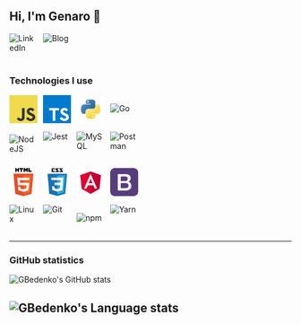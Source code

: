 ## Hi, I'm Genaro 👋

[<img align="left" alt="LinkedIn" width="50px" style="margin-right: 10px" src="https://image.flaticon.com/icons/png/512/174/174857.png" />][linkedin]
[<img align="left" alt="Blog" width="50px" src="https://upload.wikimedia.org/wikipedia/commons/thumb/9/98/WordPress_blue_logo.svg/1024px-WordPress_blue_logo.svg.png" />][blog]

<br />
<br />
<br />

### Technologies I use

[<img align="left" alt="JavaScript" style="margin-right: 10px" width="50px" src="https://raw.githubusercontent.com/github/explore/80688e429a7d4ef2fca1e82350fe8e3517d3494d/topics/javascript/javascript.png" />][repos]
[<img align="left" alt="TypeScript" style="margin-right: 10px" width="50px" src="https://raw.githubusercontent.com/github/explore/80688e429a7d4ef2fca1e82350fe8e3517d3494d/topics/typescript/typescript.png" />][repos]
[<img align="left" alt="Python" style="margin-right: 10px" width="50px" src="https://raw.githubusercontent.com/github/explore/80688e429a7d4ef2fca1e82350fe8e3517d3494d/topics/python/python.png" />][repos]
[<img align="left" alt="Go" style="margin-right: 10px; padding-top: 15px" width="50px" src="https://upload.wikimedia.org/wikipedia/commons/thumb/0/05/Go_Logo_Blue.svg/1200px-Go_Logo_Blue.svg.png" />][repos]

<br />
<br />
<br />

[<img align="left" alt="NodeJS" style="margin-right: 10px; padding-top: 5px" width="50px" src="https://nodejs.org/static/images/logos/nodejs-new-pantone-black.svg" />][repos]
[<img align="left" alt="Jest" style="margin-right: 10px" width="50px" src="https://miro.medium.com/max/600/1*RQwRLQ0yyCvYmRn_Nst5yg.png" />][repos]
[<img align="left" alt="MySQL" style="margin-right: 10px" width="50px" src="https://pngimg.com/uploads/mysql/mysql_PNG23.png" />][repos]
[<img align="left" alt="Postman" style="margin-right: 10px" width="50px" src="https://iconape.com/wp-content/png_logo_vector/postman.png" />][repos]

<br />
<br />
<br />

[<img align="left" alt="HTML" style="margin-right: 10px" width="50px" src="https://raw.githubusercontent.com/github/explore/80688e429a7d4ef2fca1e82350fe8e3517d3494d/topics/html/html.png" />][repos]
[<img align="left" alt="CSS" style="margin-right: 10px" width="50px" src="https://raw.githubusercontent.com/github/explore/80688e429a7d4ef2fca1e82350fe8e3517d3494d/topics/css/css.png" />][repos]
[<img align="left" alt="Angular" style="margin-right: 10px" width="50px" src="https://raw.githubusercontent.com/github/explore/80688e429a7d4ef2fca1e82350fe8e3517d3494d/topics/angular/angular.png" />][repos]
[<img align="left" alt="Bootstrap" style="margin-right: 10px" width="50px" src="https://raw.githubusercontent.com/github/explore/80688e429a7d4ef2fca1e82350fe8e3517d3494d/topics/bootstrap/bootstrap.png" />][repos]

<br />
<br />
<br />

[<img align="left" alt="Linux" style="margin-right: 10px" width="50px" src="https://upload.wikimedia.org/wikipedia/commons/thumb/3/35/Tux.svg/1200px-Tux.svg.png" />][repos]
[<img align="left" alt="Git" style="margin-right: 10px" width="50px" src="https://git-scm.com/images/logos/downloads/Git-Icon-1788C.png" />][repos]
[<img align="left" alt="npm" style="margin-right: 10px; padding-top: 15px" width="50px" src="https://upload.wikimedia.org/wikipedia/commons/thumb/d/db/Npm-logo.svg/800px-Npm-logo.svg.png" />][repos]
[<img align="left" alt="Yarn" style="margin-right: 10px" width="50px" src="https://seeklogo.com/images/Y/yarn-logo-F5E7A65FA2-seeklogo.com.png" />][repos]

<br />
<br />
<br />

---

### GitHub statistics

![GBedenko's GitHub stats](https://github-readme-stats.vercel.app/api?username=GBedenko&count_private=true&show_icons=true&theme=dracula&hide=stars,contribs)

![GBedenko's Language stats](https://github-readme-stats.vercel.app/api/top-langs/?username=GBedenko&theme=dracula&card_width=495&langs_count=10)
<br />
---

[blog]: https://genarobedenko.wordpress.com/
[linkedin]: https://www.linkedin.com/in/genarobedenko
[repos]: https://github.com/GBedenko?tab=repositories